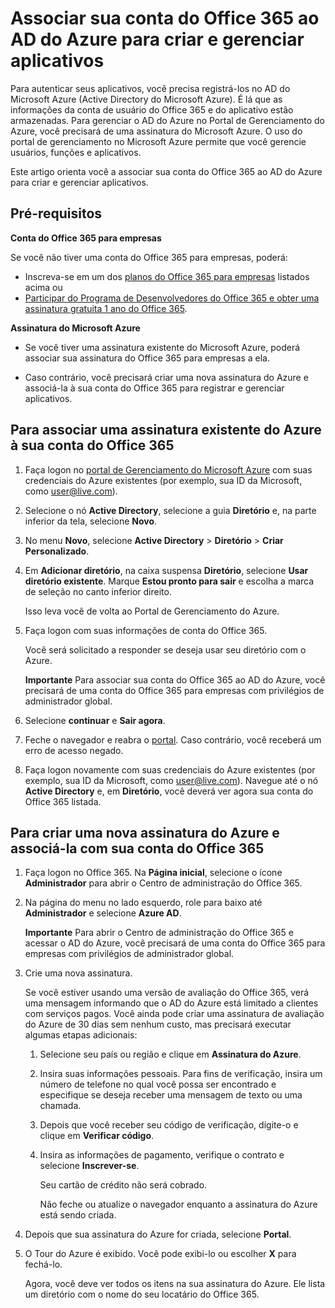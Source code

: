<!---<a name="bk_CreateAzureSubscription"> </a>-->

# Associar sua conta do Office 365 ao AD do Azure para criar e gerenciar aplicativos

Para autenticar seus aplicativos, você precisa registrá-los no AD do Microsoft Azure (Active Directory do Microsoft Azure). É lá que as informações da conta de usuário do Office 365 e do aplicativo estão armazenadas. Para gerenciar o AD do Azure no Portal de Gerenciamento do Azure, você precisará de uma assinatura do Microsoft Azure. O uso do portal de gerenciamento no Microsoft Azure permite que você gerencie usuários, funções e aplicativos. 

Este artigo orienta você a associar sua conta do Office 365 ao AD do Azure para criar e gerenciar aplicativos.


## Pré-requisitos

**Conta do Office 365 para empresas**

Se você não tiver uma conta do Office 365 para empresas, poderá:

- Inscreva-se em um dos [planos do Office 365 para empresas](http://products.office.com/en-us/business/compare-office-365-for-business-plans) listados acima ou
- [Participar do Programa de Desenvolvedores do Office 365 e obter uma assinatura gratuita 1 ano do Office 365](https://aka.ms/devprogramsignup).

**Assinatura do Microsoft Azure** 

- Se você tiver uma assinatura existente do Microsoft Azure, poderá associar sua assinatura do Office 365 para empresas a ela. 

- Caso contrário, você precisará criar uma nova assinatura do Azure e associá-la à sua conta do Office 365 para registrar e gerenciar aplicativos.


<!---<a name="bk_AssociateExistingAzureSubscription"> </a>-->

## Para associar uma assinatura existente do Azure à sua conta do Office 365


1. Faça logon no [portal de Gerenciamento do Microsoft Azure](https://manage.windowsazure.com) com suas credenciais do Azure existentes (por exemplo, sua ID da Microsoft, como user@live.com).
        
2. Selecione o nó **Active Directory**, selecione a guia **Diretório** e, na parte inferior da tela, selecione **Novo**. 
     
4. No menu **Novo**, selecione **Active Directory**  >  **Diretório**  >  **Criar Personalizado**.
    
5. Em **Adicionar diretório**, na caixa suspensa **Diretório**, selecione **Usar diretório existente**. Marque **Estou pronto para sair** e escolha a marca de seleção no canto inferior direito. 
    
    Isso leva você de volta ao Portal de Gerenciamento do Azure.
        
3. Faça logon com suas informações de conta do Office 365. 
    
    Você será solicitado a responder se deseja usar seu diretório com o Azure. 
    
    **Importante** Para associar sua conta do Office 365 ao AD do Azure, você precisará de uma conta do Office 365 para empresas com privilégios de administrador global. 
    
        
4. Selecione **continuar** e **Sair agora**.
        
5. Feche o navegador e reabra o [portal](https://manage.windowsazure.com). Caso contrário, você receberá um erro de acesso negado.
    
        
6. Faça logon novamente com suas credenciais do Azure existentes (por exemplo, sua ID da Microsoft, como user@live.com). Navegue até o nó **Active Directory** e, em **Diretório**, você deverá ver agora sua conta do Office 365 listada.
    

<!--<a name="bk_AssociateNewAzureSubscription"> </a>-->

## Para criar uma nova assinatura do Azure e associá-la com sua conta do Office 365


1. Faça logon no Office 365. Na **Página inicial**, selecione o ícone **Administrador** para abrir o Centro de administração do Office 365.
2. Na página do menu no lado esquerdo, role para baixo até **Administrador** e selecione **Azure AD**.

    **Importante** Para abrir o Centro de administração do Office 365 e acessar o AD do Azure, você precisará de uma conta do Office 365 para empresas com privilégios de administrador global. 
    
3. Crie uma nova assinatura.
        
    Se você estiver usando uma versão de avaliação do Office 365, verá uma mensagem informando que o AD do Azure está limitado a clientes com serviços pagos. Você ainda pode criar uma assinatura de avaliação do Azure de 30 dias sem nenhum custo, mas precisará executar algumas etapas adicionais:
    
    1. Selecione seu país ou região e clique em **Assinatura do Azure**.
    2. Insira suas informações pessoais. Para fins de verificação, insira um número de telefone no qual você possa ser encontrado e especifique se deseja receber uma mensagem de texto ou uma chamada.
    3. Depois que você receber seu código de verificação, digite-o e clique em **Verificar código**.
    4. Insira as informações de pagamento, verifique o contrato e selecione **Inscrever-se**.
        
        Seu cartão de crédito não será cobrado.
        
        Não feche ou atualize o navegador enquanto a assinatura do Azure está sendo criada.
            
4. Depois que sua assinatura do Azure for criada, selecione **Portal**.
        
5. O Tour do Azure é exibido. Você pode exibi-lo ou escolher **X** para fechá-lo.
        
    Agora, você deve ver todos os itens na sua assinatura do Azure. Ele lista um diretório com o nome do seu locatário do Office 365.
    
